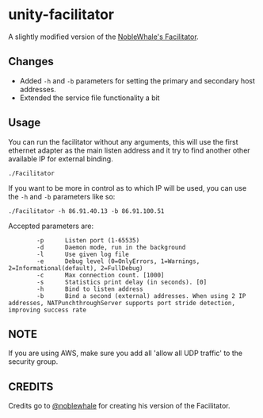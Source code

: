 # unity-facilitator
A slightly modified version of the [NobleWhale's Facilitator](https://github.com/noblewhale/RakNetZebStyle/blob/master/Samples/Facilitator/).

Changes
--
- Added `-h` and `-b` parameters for setting the primary and secondary host addresses.
- Extended the service file functionality a bit

Usage
-- 

You can run the facilitator without any arguments, this will use the first ethernet adapter as the main listen address and it try to find another other available IP for external binding.
```
./Facilitator
```

If you want to be more in control as to which IP will be used, you can use the `-h` and `-b` parameters like so:

```
./Facilitator -h 86.91.40.13 -b 86.91.100.51
```

Accepted parameters are:
```
        -p      Listen port (1-65535)
        -d      Daemon mode, run in the background
        -l      Use given log file
        -e      Debug level (0=OnlyErrors, 1=Warnings, 2=Informational(default), 2=FullDebug)
        -c      Max connection count. [1000]
        -s      Statistics print delay (in seconds). [0]
        -h      Bind to listen address
        -b      Bind a second (external) addresses. When using 2 IP addresses, NATPunchthroughServer supports port stride detection, improving success rate
```

NOTE
--
If you are using AWS, make sure you add all 'allow all UDP traffic' to the security group.

CREDITS
--
Credits go to [@noblewhale](https://github.com/noblewhale) for creating his version of the Facilitator. 
